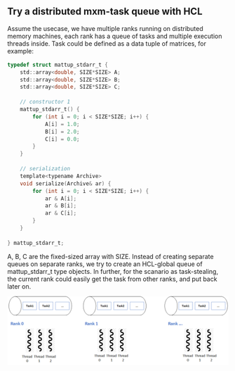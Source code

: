 ## Try a distributed mxm-task queue with HCL
Assume the usecase, we have multiple ranks running on distributed memory machines, each rank has a queue of tasks and multiple execution threads inside. Task could be defined as a data tuple of matrices, for example:
```C
typedef struct mattup_stdarr_t {
    std::array<double, SIZE*SIZE> A;
    std::array<double, SIZE*SIZE> B;
    std::array<double, SIZE*SIZE> C;

    // constructor 1
    mattup_stdarr_t() {
        for (int i = 0; i < SIZE*SIZE; i++) {
            A[i] = 1.0;
            B[i] = 2.0;
            C[i] = 0.0;
        }
    }

    // serialization
    template<typename Archive>
    void serialize(Archive& ar) {
        for (int i = 0; i < SIZE*SIZE; i++) {
            ar & A[i];
            ar & B[i];
            ar & C[i];
        }
    }

} mattup_stdarr_t;
```
A, B, C are the fixed-sized array with SIZE. Instead of creating separate queues on separate ranks, we try to create an HCL-global queue of mattup_stdarr_t type objects. In further, for the scanario as task-stealing, the current rank could easily get the task from other ranks, and put back later on.

<p align="left">
  <img src="./figures/usecase_mxm_task_queue.png" alt="An example with task-queues" width="700">
</p>